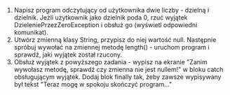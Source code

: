 1. Napisz program odczytujący od użytkownika dwie liczby - dzielną i dzielnik. Jeżli użytkownik jako dzielnik poda 0,
 rzuć wyjątek DzieleniePrzezZeroException i obsłuż go (wyświetl odpowiedni komunikat).
2. Utwórz zmienną klasy String, przypisz do niej wartość null. Następnie spróbuj wywołać na zmiennej metodę length() - 
uruchom program i sprawdź, jaki wyjątek został rzucony.
3. Obsłuż wyjątek z powyższego zadania - wypisz na ekranie "Zanim wywołasz metodę, sprawdź czy zmienna nie
 jest nullem!" w bloku catch obsługującym wyjątek. Dodaj blok finally tak, żeby zawsze wypisywany był tekst "Teraz 
 mogę w spokoju skończyć program..."